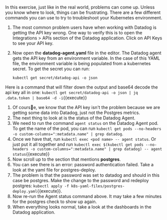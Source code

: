 In this exercise, just like in the real world, problems can come up. Unless you know where to look, things can be frustrating. There are a few different commands you can use to try to troubleshoot your Kubernetes environment. 

1. The most common problem users have when working with Datadog is getting the API key wrong. One way to verify this is to open the Integrations > APIs section of the Datadog application. Click on API Keys to see your API key. 
1. Now open the **datadog-agent.yaml** file in the editor. The Datadog agent gets the API key from an environment variable. In the case of this YAML file, the environment variable is being populated from a kubernetes secret. To get the secret you can run:

      `kubectl get secret/datadog-api -o json`

  Here is a command that will filter down the output and base64 decode the api key all in one: `kubectl get secret/datadog-api -o json | jq .data.token | base64 -d -i`{{execute}}

1. Of course, we know that the API key isn't the problem because we are getting some data into Datadog, just not the Postgres metrics.
1. The next thing to look at is the status of the Datadog Agent.
1. We need to run the command `agent status` on the Datadog Agent pod. To get the name of the pod, you can run `kubectl get pods --no-headers -o custom-columns=":metadata.name" | grep datadog`. 
1. Once we have that, run `kubectl exec <pod name> -- agent status`. Or just put it all together and run `kubectl exec $(kubectl get pods --no-headers -o custom-columns=":metadata.name" | grep datadog) -- agent status`{{execute}}
1. Now scroll up to the section that mentions **postgres**.
1. You can see there is an error: password authentication failed. Take a look at the yaml file for postgres-deploy. 
2. The problem is that the password was set to datadog and should in this case be postgres. Make the change to the password and redeploy postgres: `kubectl apply -f k8s-yaml-files/postgres-deploy.yaml`{{execute}}.
3. Now re-run the Agent status command above. It may take a few minutes for the postgres check to show up again.
4. When everything looks normal, take a look at the dashboards in the Datadog application. 